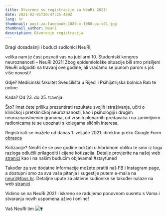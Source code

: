 ```yaml
---
title: Otvorene su registracije za NeuRi 2021!
date: 2021-02-01T20:47:25.489Z
lang: hr
thumbnail: post-za-facebook-1080-x-1080-px-v01.jpg
thumbnail_author: Neuri
description: Otvorenje registracija
---
```

<!--StartFragment-->

<!--StartFragment-->

<!--StartFragment-->

Dragi dosadašnji i budući sudionici NeuRi,

velika nam je čast pozvati vas na jubilarni 10. Studentski kongres neuroznanosti – NeuRi 2021! Zbog epidemiološke situacije bili smo prisiljeni NeuRi odgoditi na travanj ove godine, ali vraćamo se punom parom s još više novosti!

Gdje? Medicinski fakultet Sveučilišta u Rijeci i Psihijatrijska bolnica Rab te online

Kada? Od 23. do 25. travnja

Što? Imat ćete priliku prezentirati rezultate svojih istraživanja, učiti o kliničkoj i pretkliničkoj neuroznanosti, kao i psihologiji i drugim neuroznanstvenim granama, od vrsnih plenarnih predavača i na zanimljivim radionicama te se upoznati s kolegama sličnih interesa.

Registrirati se možete od danas 1. veljače 2021. direktno preko Google Form <a href="https://forms.gle/ihBQAYjz5VqpNesf8" target="_blank" rel="noopener noreferrer">obrasca</a>

<!--StartFragment-->

Kotizacije? NeuRi će se ove godine održati u hibridnom obliku te smo iz toga razloga odlučili prilagoditi i cijene kotizacija. Detalje provjerite na našoj web <a href="https://neuri.uniri.hr/dokumenti" target="_blank" rel="noopener noreferrer">stranici</a> kao i na našim budućim objavama! #staytuned

Također za sve dodatne informacije možete pratiti naš FB i Instagram page, a dostupni smo za sva vaša pitanja i sugestije putem e-maila na neuri@foss.hr. Detaljne upute za aktivne sudionike se također nalaze na web <a href="https://neuri.uniri.hr/dokumenti" target="_blank" rel="noopener noreferrer">stranici</a>[](https://neuri.uniri.hr/dokumenti?fbclid=IwAR0Z-Kao7TE05J5aYQCNGe-k4fx5_GRp2XuRZXPvhhxu35jD3cKM5kLdTzY)

Vidimo se na NeuRi 2021 i iskreno se radujemo ponovnom susretu s Vama i stvaranju novih uspomena uživo i online!

Vaš NeuRi tim ![❣️](https://static.xx.fbcdn.net/images/emoji.php/v9/teb/1/16/2763.png)

<!--EndFragment-->